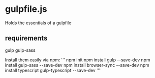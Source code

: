 # gulpfile.js
Holds the essentials of a gulpfile

## requirements
gulp
gulp-sass

Install them easily via npm:
'''
npm init
npm install gulp --save-dev
npm install gulp-sass --save-dev
npm install browser-sync --save-dev
npm install typescript gulp-typescript --save-dev
'''
